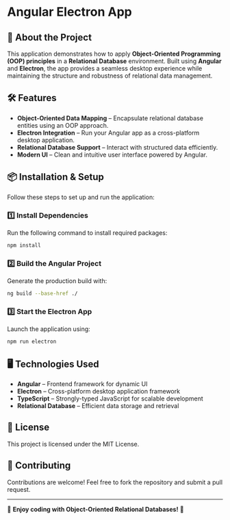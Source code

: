 # Angular Electron App

## 🚀 About the Project

This application demonstrates how to apply **Object-Oriented Programming (OOP) principles** in a **Relational Database** environment. Built using **Angular** and **Electron**, the app provides a seamless desktop experience while maintaining the structure and robustness of relational data management.

## 🛠️ Features

- **Object-Oriented Data Mapping** – Encapsulate relational database entities using an OOP approach.
- **Electron Integration** – Run your Angular app as a cross-platform desktop application.
- **Relational Database Support** – Interact with structured data efficiently.
- **Modern UI** – Clean and intuitive user interface powered by Angular.

## 📦 Installation & Setup

Follow these steps to set up and run the application:

### 1️⃣ Install Dependencies

Run the following command to install required packages:

```sh
npm install
```

### 2️⃣ Build the Angular Project

Generate the production build with:

```sh
ng build --base-href ./
```

### 3️⃣ Start the Electron App

Launch the application using:

```sh
npm run electron
```

## 🖥️ Technologies Used

- **Angular** – Frontend framework for dynamic UI
- **Electron** – Cross-platform desktop application framework
- **TypeScript** – Strongly-typed JavaScript for scalable development
- **Relational Database** – Efficient data storage and retrieval

## 📜 License

This project is licensed under the MIT License.

## 🤝 Contributing

Contributions are welcome! Feel free to fork the repository and submit a pull request.

---

🚀 **Enjoy coding with Object-Oriented Relational Databases!** 🎯

